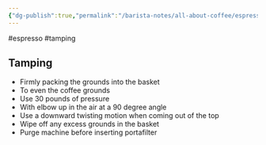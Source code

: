 ```yaml
---
{"dg-publish":true,"permalink":"/barista-notes/all-about-coffee/espresso-things-to-remember/tamp-coffee/","noteIcon":""}
---
```



#espresso #tamping
## Tamping 
- Firmly packing the grounds into the basket 
- To even the coffee grounds
- Use 30 pounds of pressure
- With elbow up in the air at a 90 degree angle
- Use a downward twisting motion when coming out of the top
- Wipe off any excess grounds in the basket
- Purge machine before inserting portafilter





